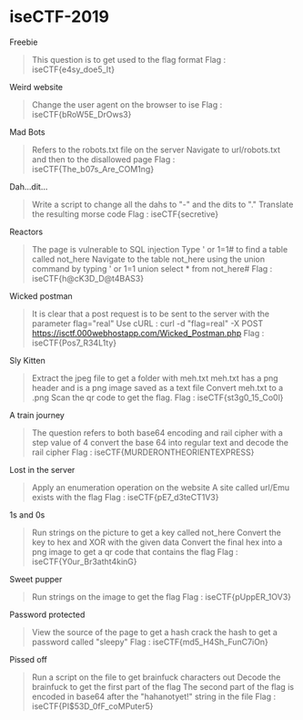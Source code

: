 # iseCTF-2019

Freebie
>This question is to get used to the flag format
>Flag : iseCTF{e4sy_doe5_It}

Weird website
>Change the user agent on the browser to ise
>Flag : iseCTF{bRoW5E_DrOws3}

Mad Bots
>Refers to the robots.txt file on the server
>Navigate to url/robots.txt and then to the disallowed page
>Flag :  iseCTF{The_b07s_Are_COM1ng}

Dah...dit...  
>Write a script to change all the dahs to "-" and the dits to "."
>Translate the resulting morse code
>Flag : iseCTF{secretive}

Reactors 
>The page is vulnerable to SQL injection
>Type ' or 1=1# to find a table called not_here
>Navigate to the table not_here using the union command by typing
>' or 1=1 union select * from not_here#
>Flag : iseCTF{h@cK3D_D@t4BAS3}

Wicked postman 
>It is clear that a post request is to be sent to the server with the parameter flag="real"
>Use cURL : curl -d "flag=real" -X POST https://isctf.000webhostapp.com/Wicked_Postman.php
>Flag : iseCTF{Pos7_R34L1ty}

Sly Kitten 
>Extract the jpeg file to get a folder with meh.txt
>meh.txt has a png header and is a png image saved as a text file
>Convert meh.txt to a .png
>Scan the qr code to get the flag.
>Flag : iseCTF{st3g0_15_Co0l}

A train journey 
>The question refers to both base64 encoding and rail cipher with a step value of 4
>convert the base 64 into regular text and decode the rail cipher
>Flag : iseCTF{MURDERONTHEORIENTEXPRESS}

Lost in the server 
>Apply an enumeration operation on the website
>A site called url/Emu exists with the flag
>Flag : iseCTF{pE7_d3teCT1V3}

1s and 0s 
>Run strings on the picture to get a key called not_here
>Convert the key to hex and XOR with the given data
>Convert the final hex into a png image to get a qr code that contains the flag
>Flag : iseCTF{Y0ur_Br3atht4kinG}

Sweet pupper
>Run strings on the image to get the flag
>Flag : iseCTF{pUppER_1OV3}

Password protected
>View the source of the page to get a hash
>crack the hash to get a password called "sleepy"
>Flag : iseCTF{md5_H4Sh_FunC7iOn}

Pissed off
>Run a script on the file to get brainfuck characters out
>Decode the brainfuck to get the first part of the flag
>The second part of the flag is encoded in base64 after the "hahanotyet!" string in the file
>Flag : iseCTF{PI$53D_0fF_coMPuter5}


